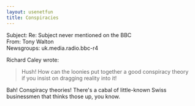 ```yaml
---   
layout: usenetfun   
title: Conspiracies   
---   
```

   
   
 Subject: Re: Subject never mentioned on the BBC   
From: Tony Walton   
Newsgroups: uk.media.radio.bbc-r4   
   
Richard Caley wrote:   
>   
> Hush! How can the loonies put together a good conspiracy theory   
> if you insist on dragging reality into it!   
>   
Bah!  Conspiracy theories!  There's a cabal of little-known Swiss businessmen that thinks those up, you know.   
   
   
   
